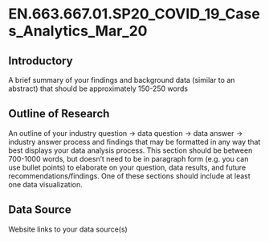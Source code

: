 # EN.663.667.01.SP20_COVID_19_Cases_Analytics_Mar_20
## Introductory
A brief summary of your findings and background data (similar to an abstract) that should be approximately 150-250 words

## Outline of Research
An outline of your industry question → data question → data answer → industry answer process and findings that may be formatted in any way that best displays your data analysis process. This section should be between 700-1000 words, but doesn’t need to be in paragraph form (e.g. you can use bullet points) to elaborate on your question, data results, and future recommendations/findings. One of these sections should include at least one data visualization.

## Data Source
Website links to your data source(s)
